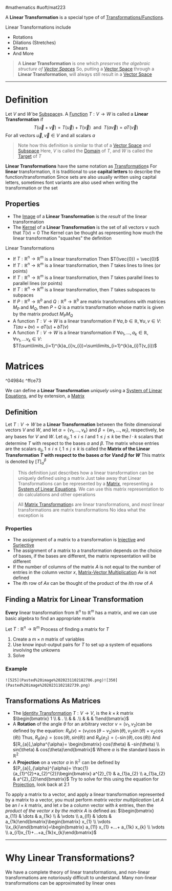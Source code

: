 #mathematics #uoft/mat223 

A **Linear Transformation** is a special type of of [Transformations/Functions](Transformation.md).

Linear Transformations include
- Rotations
- Dilations (Stretches)
- Shears
- And More

>A **Linear Transformation** is one which *preserves the algebraic structure of [Vector Spaces](../MAT224%20Notes/Vector%20Space.md)*
>So, putting a [Vector Space](../MAT224%20Notes/Vector%20Space.md) through a **Linear Transformation**, will always still result in a [Vector Space](../MAT224%20Notes/Vector%20Space.md) 

---
# Definition

Let $V$ and $W$ be [Subspace](Subspace.md)s. A [Function](../MAT235%20Notes/Function.md) $T:V\rightarrow W$ is called a **Linear Transformation** if $$T(\vec{u}+\vec{v})=T(\vec{u})+T(\vec{v}) \ \text{ and } \ T(a\vec{v}) = aT(\vec{v})$$
For all vectors $\vec{u},\vec{v} \in V$ and all scalars $a$

> Note how this definition is similar to that of a [Vector Space](../MAT224%20Notes/Vector%20Space.md) and [Subspace](Subspace.md) 
> Here, $V$ is called the [Domain](../../Computer%20Science/CSC236/CSC236%20Notes/Domain.md) of $T$, and $W$ is called the [Target](Target)  of $T$

**Linear Transformations** have the same notation as [Transformation](Transformation.md)s
For **linear** transformation, it is traditional to use **capital letters** to describe the function/transformation
	Since sets are also usually written using capital letters, sometimes font variants are also used when writing the transformation or the set

## Properties
- The [Image](Image.md) of a **Linear Transformation** is the *result* of the linear transformation
- The [Kernel](../MAT224%20Notes/Kernel.md) of a **Linear Transformation** is the set of all vectors $v$ such that $T(v)=0$
	The Kernel can be thought as representing how much the linear transformation "squashes" the definition

Linear Transformations
- If $T:\mathbb{R}^{n}\rightarrow \mathbb{R}^{m}$ is a linear transformation Then $T(\vec{0}) = \vec{0}$
- If $T:\mathbb{R}^{n}\rightarrow \mathbb{R}^{m}$ is a linear transformation, then $T$ takes lines to lines (or points)
- If $T:\mathbb{R}^{n}\rightarrow \mathbb{R}^{m}$ is a linear transformation, then $T$ takes parallel lines to parallel lines (or points)
- If $T:\mathbb{R}^{n}\rightarrow \mathbb{R}^{m}$ is a linear transformation, then $T$ takes subspaces to subpaces
- If $P:\mathbb{R}^{a}\rightarrow \mathbb{R}^b$ and $Q:\mathbb{R}^{a}\rightarrow \mathbb{R}^b$ are matrix transformations with matrices $M_{P}$ and $M_{Q}$, then $P\circ Q$ is a matrix transformation whose matrix is given by the matrix product $M_P M_Q$ 
- A function $T:V\rightarrow W$ is a linear transformation if $\forall a,b\in \mathbb{R}, \forall u,v \in V$:
		$T(au+bv)=aT(u)+bT(v)$
- A function $T:V\rightarrow W$ is a linear transformation if $\forall a_{1},...,a_{k}\in \mathbb{R}, \forall v_{1},...v_{k} \in V$:
		$T(\sum\limits_{i=1}^{k}a_{i}v_{i})=\sum\limits_{i=1}^{k}a_{i}T(v_{i})$

# Matrices
^04984c
^ffce73

We can define a **Linear Transformation** *uniquely* using a [System of Linear Equations](../MAT224%20Notes/System%20of%20Linear%20Equations.md), and by extension, a [Matrix](../MAT224%20Notes/Matrix.md)

## Definition
Let $T:V\rightarrow W$ be a **Linear Transformation** between the finite dimensional vectors $V$ and $W$, and let $\alpha=\{v_{1},...,v_{k}\}$ and $\beta=\{w_{1},...,w_{l}\}$, respectively, be any bases for $V$ and $W$. 
Let $a_{ij},1\leq i \leq l$ and $1\leq j \leq k$ be the $l\cdot k$ scalars that determine $T$ with respect to the bases $\alpha$ and $\beta$. The matrix whose entries are the scalars $a_{ij}, 1\leq i \leq l, 1\leq j \leq k$ is called the **Matrix of the Linear Transformation $T$ with respect to the bases $\alpha$ for $V$and $\beta$ for $W$**
	This matrix is denoted by $[T]_\alpha^\beta$ 

>This definition just describes how a linear transformation can be uniquely defined using a matrix
>Just take away that Linear Transformations can be represented by a [Matrix](../MAT224%20Notes/Matrix.md), representing a [System of Linear Equations](../MAT224%20Notes/System%20of%20Linear%20Equations.md). 
> We can use this matrix representation to do calculations and other operations 

> All [Matrix Transformation](Matrix%20Transformation.md)s are linear transformations, and *most* linear transformations are matrix transformations
> No idea what the exception is

### Properties
- The assignment of a matrix to a transformation is [Injective](../MAT224%20Notes/Injective.md) and [Surjective](../MAT224%20Notes/Surjective.md)
- The assignment of a matrix to a transformation depends on the choice of bases, if the bases are different, the matrix representation will be different
- If the number of columns of the matrix $A$ is not equal to the number of entries in the column vector $x$, [Matrix-Vector Multiplication](Matrix-Vector%20Multiplication.md) $Ax$ is not defined
- The $i$th row of $Ax$ can be thought of the product of the $i$th row of $A$

## Finding a Matrix for Linear Transformation
**Every** linear transformation from $\mathbb{R}^{n}$ to $\mathbb{R}^{m}$ has a matrix, and we can use basic algebra to find an appropriate matrix

Let $T:\mathbb{R}^{n}\rightarrow\mathbb{R}^{m}$ 
Process of finding a matrix for $T$
1. Create a $m \times n$ matrix of variables
2. Use know input-output pairs for $T$ to set up a system of equations involving the unkowns
3. Solve
### Example
	![525](Pasted%20image%2020231102182706.png)![350](Pasted%20image%2020231102182739.png)

## Transformations As Matrices

- The [Identity Transformation](../MAT224%20Notes/Identity%20Transformation.md) $T:V\rightarrow V$, is the $k\times k$ matrix $\begin{bmatrix} 1 \\  & . \\  &   & .\\ &   &   &  1\end{bmatrix}$
- A **Rotation** of the angle $\theta$ for an arbitrary vector $v=(v_{1},v_{2})$can be defined by the equation:
	$R_\theta(v)=(v_{1}\cos(\theta-v_{2})\sin(\theta),v_{2}\sin(\theta)+v_{2}\cos(\theta))$
	Thus, $R_\theta(e_{1})=(\cos(\theta),sin(\theta))$ and $R_\theta(e_{2})=(-\sin(\theta),\cos(\theta))$
	And $[R_{a}]_\alpha^{\alpha}= \begin{bmatrix} cos(\theta) & -sin(\theta) \\ sin(\theta)  & cos(\theta)\end{bmatrix}$
	Where $\alpha$ is the standard basis in $\mathbb{R}^{2}$
- A **Projection** on a vector $a$ in $\mathbb{R^{2}}$ can be defined by $[P_{a}]_{\alpha}^{\alpha}= \frac{1}{a_{1}^{2}+a_{2}^{2}}\begin{bmatrix} a^{2}_{1} & a_{1}a_{2} \\ a_{1}a_{2} & a^{2}_{2}\end{bmatrix}$ 
	Try to solve for this using the equation for [Projection](../MAT235%20Notes/Projection.md), look back at 2.1

To apply a matrix to a vector, and apply a linear transformation represented by a matrix to a vector, you must perform *matrix vector multiplication*
	Let $A$ be an $l\times k$ matrix, and let $x$ be a column vector with $k$ entries, then the *product of the vector $x$ by the matrix $A$* is defined as:
	$\begin{bmatrix} a_{11} & \dots & a_{1k} \\  & \vdots \\ a_{l1} & \dots & a_{1k}\end{bmatrix}\begin{bmatrix} x_{1} \\ \vdots \\x_{k}\end{bmatrix}=\begin{bmatrix} a_{11} x_{1} +...+ a_{1k} x_{k} \\ \vdots \\ a_{i1}x_{1}+...+a_{1k}x_{k}\end{bmatrix}$   

---

# Why Linear Transformations?
We have a complete theory of linear transformations, and non-linear transformations are notoriously difficult to understand. Many non-linear transformations can be approximated by linear ones